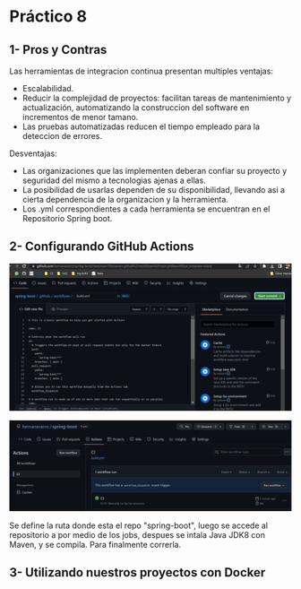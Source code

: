 # Práctico 8

## 1- Pros y Contras
Las herramientas de integracion continua presentan multiples ventajas:
* Escalabilidad.
* Reducir la complejidad de proyectos: facilitan tareas de mantenimiento y actualización, automatizando la construccion del software en incrementos de menor tamano.
* Las pruebas automatizadas reducen el tiempo empleado para la deteccion de errores.

Desventajas:
* Las organizaciones que las implementen deberan confiar su proyecto y seguridad del mismo a tecnologias ajenas a ellas.
* La posibilidad de usarlas dependen de su disponibilidad, llevando asi a cierta dependencia de la organizacion y la herramienta.
* Los .yml correspondientes a cada herramienta se encuentran en el Repositorio Spring boot.

## 2- Configurando GitHub Actions

![image](./Imagenes/Punto2.png)

![image](./Imagenes/ActionsRun.png)

Se define la ruta donde esta el repo "spring-boot", luego se accede al repositorio a por medio de los jobs, despues se intala Java JDK8 con Maven, y se compila. Para finalmente correrla.

## 3- Utilizando nuestros proyectos con Docker

